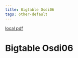 ```yaml
---
title: Bigtable Osdi06
tags: other-default
---
```


[local pdf](../../../pdfs/bigtable-osdi06.pdf)

# Bigtable Osdi06
